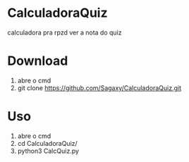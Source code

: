 # CalculadoraQuiz
calculadora pra rpzd ver a nota do quiz

# Download
1. abre o cmd
2. git clone  https://github.com/Sagaxy/CalculadoraQuiz.git

# Uso

1. abre o cmd
2. cd CalculadoraQuiz/
3. python3 CalcQuiz.py
